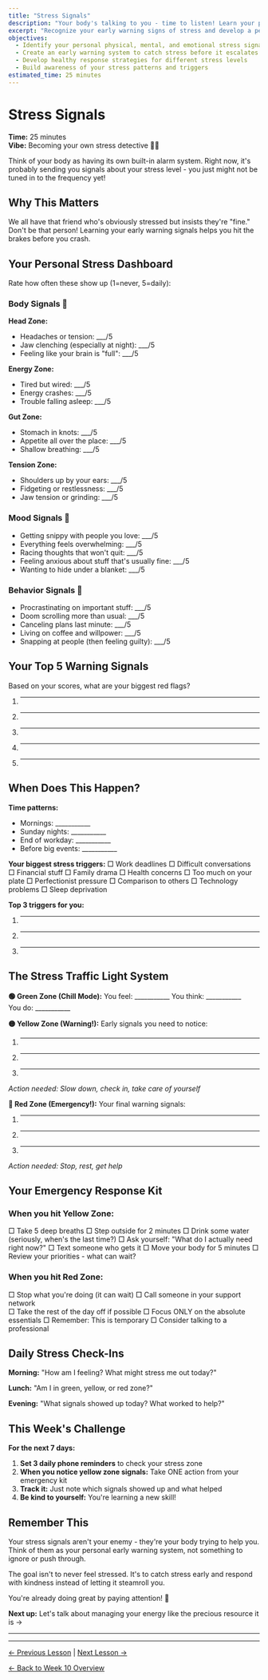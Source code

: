 ```yaml
---
title: "Stress Signals"
description: "Your body's talking to you - time to listen! Learn your personal stress warning system"
excerpt: "Recognize your early warning signs of stress and develop a personalized response system before burnout hits."
objectives:
  - Identify your personal physical, mental, and emotional stress signals
  - Create an early warning system to catch stress before it escalates
  - Develop healthy response strategies for different stress levels
  - Build awareness of your stress patterns and triggers
estimated_time: 25 minutes
---
```


# Stress Signals

**Time:** 25 minutes  
**Vibe:** Becoming your own stress detective 🕵️‍♀️

Think of your body as having its own built-in alarm system. Right now, it's probably sending you signals about your stress level - you just might not be tuned in to the frequency yet!

## Why This Matters

We all have that friend who's obviously stressed but insists they're "fine." Don't be that person! Learning your early warning signals helps you hit the brakes before you crash.

## Your Personal Stress Dashboard

Rate how often these show up (1=never, 5=daily):

### Body Signals 🚨
**Head Zone:**
- Headaches or tension: ___/5
- Jaw clenching (especially at night): ___/5
- Feeling like your brain is "full": ___/5

**Energy Zone:**
- Tired but wired: ___/5
- Energy crashes: ___/5
- Trouble falling asleep: ___/5

**Gut Zone:**
- Stomach in knots: ___/5
- Appetite all over the place: ___/5
- Shallow breathing: ___/5

**Tension Zone:**
- Shoulders up by your ears: ___/5
- Fidgeting or restlessness: ___/5
- Jaw tension or grinding: ___/5

### Mood Signals 😤
- Getting snippy with people you love: ___/5
- Everything feels overwhelming: ___/5
- Racing thoughts that won't quit: ___/5
- Feeling anxious about stuff that's usually fine: ___/5
- Wanting to hide under a blanket: ___/5

### Behavior Signals 📱
- Procrastinating on important stuff: ___/5
- Doom scrolling more than usual: ___/5
- Canceling plans last minute: ___/5
- Living on coffee and willpower: ___/5
- Snapping at people (then feeling guilty): ___/5

## Your Top 5 Warning Signals

Based on your scores, what are your biggest red flags?

1. ___________
2. ___________  
3. ___________
4. ___________
5. ___________

## When Does This Happen?

**Time patterns:**
- Mornings: ___________
- Sunday nights: ___________
- End of workday: ___________
- Before big events: ___________

**Your biggest stress triggers:**
□ Work deadlines
□ Difficult conversations  
□ Financial stuff
□ Family drama
□ Health concerns
□ Too much on your plate
□ Perfectionist pressure
□ Comparison to others
□ Technology problems
□ Sleep deprivation

**Top 3 triggers for you:**
1. ___________
2. ___________
3. ___________

## The Stress Traffic Light System

**🟢 Green Zone (Chill Mode):**
You feel: ___________
You think: ___________  
You do: ___________

**🟡 Yellow Zone (Warning!):**
Early signals you need to notice:
1. ___________
2. ___________
3. ___________
*Action needed: Slow down, check in, take care of yourself*

**🔴 Red Zone (Emergency!):**
Your final warning signals:
1. ___________
2. ___________
3. ___________
*Action needed: Stop, rest, get help*

## Your Emergency Response Kit

### When you hit Yellow Zone:
□ Take 5 deep breaths
□ Step outside for 2 minutes
□ Drink some water (seriously, when's the last time?)
□ Ask yourself: "What do I actually need right now?"
□ Text someone who gets it
□ Move your body for 5 minutes
□ Review your priorities - what can wait?

### When you hit Red Zone:
□ Stop what you're doing (it can wait)
□ Call someone in your support network  
□ Take the rest of the day off if possible
□ Focus ONLY on the absolute essentials
□ Remember: This is temporary
□ Consider talking to a professional

## Daily Stress Check-Ins

**Morning:** "How am I feeling? What might stress me out today?"

**Lunch:** "Am I in green, yellow, or red zone?"

**Evening:** "What signals showed up today? What worked to help?"

## This Week's Challenge

**For the next 7 days:**

1. **Set 3 daily phone reminders** to check your stress zone
2. **When you notice yellow zone signals:** Take ONE action from your emergency kit
3. **Track it:** Just note which signals showed up and what helped
4. **Be kind to yourself:** You're learning a new skill!

## Remember This

Your stress signals aren't your enemy - they're your body trying to help you. Think of them as your personal early warning system, not something to ignore or push through.

The goal isn't to never feel stressed. It's to catch stress early and respond with kindness instead of letting it steamroll you.

You're already doing great by paying attention! 💙

**Next up:** Let's talk about managing your energy like the precious resource it is →

---

---

[← Previous Lesson](/journey/week-10/01-resilience-assessment/) | [Next Lesson →](/journey/week-10/03-energy-management/)

[← Back to Week 10 Overview](/journey/week-10/)